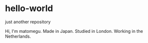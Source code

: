 # hello-world
just another repository

Hi, I'm matomegu.
Made in Japan.
Studied in London.
Working in the Netherlands.
